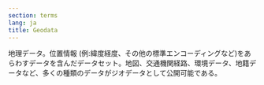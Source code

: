 ```yaml
---
section: terms
lang: ja
title: Geodata
---
```


地理データ。位置情報 (例:緯度経度、その他の標準エンコーディングなど)をあらわすデータを含んだデータセット。地図、交通機関経路、環境データ、地籍データなど、多くの種類のデータがジオデータとして公開可能である。

